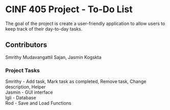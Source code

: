 # CINF 405 Project - To-Do List
The goal of the project is create a user-friendly application to allow users to keep track of their day-to-day tasks. 

## Contributors
Smrithy Mudavangattil Sajan, Jasmin Kogskta

### Project Tasks
Smrithy - Add task, Mark task as completed, Remove task, Change description, Helper
<br>
Jasmin - GUI interface
<br>
Igli - Database
<br>
Rod - Save and Load Functions



